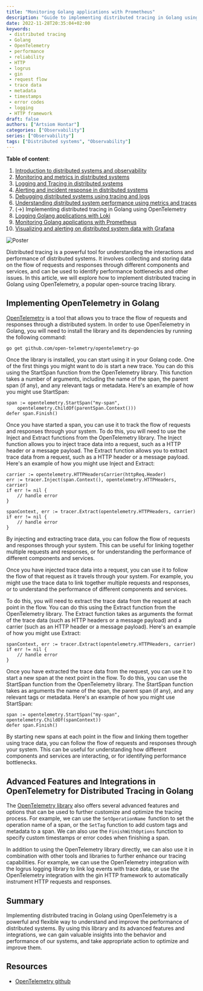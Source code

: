 ```yaml
---
title: "Monitoring Golang applications with Prometheus"
description: "Guide to implementing distributed tracing in Golang using the OpenTelemetry library"
date: 2022-11-28T20:35:04+02:00
keywords:
 - distributed tracing
 - Golang
 - OpenTelemetry
 - performance
 - reliability
 - HTTP
 - logrus
 - gin
 - request flow
 - trace data
 - metadata
 - timestamps
 - error codes
 - logging
 - HTTP framework
draft: false
authors: ["Artsiom Hontar"]
categories: ["Observability"]
series: ["Observability"]
tags: ["Distributed systems", "Observability"]
---
```


**Table of content**:
1. [Introduction to distributed systems and observability](/learnings/observability/intro-to-distributed-observability/)
2. [Monitoring and metrics in distributed systems](/learnings/observability/monitoring-in-distributed-system/)
3. [Logging and Tracing in distributed systems](/learnings/observability/logging-and-tracing-in-distributed-system/)
4. [Alerting and incident response in distributed systems](/learnings/observability/alerting-and-incidents-in-distributed-system/)
6. [Debugging distributed systems using tracing and logs](/learnings/observability/debugging-distributed-system)
7. [Understanding distributed system performance using metrics and traces](/learnings/observability/understanding-performance-in-distributed-system/)
8. (->) Implementing distributed tracing in Golang using OpenTelemetry
9. [Logging Golang applications with Loki](/learnings/observability/logging-golang-with-loki/)
10. [Monitoring Golang applications with Prometheus](/learnings/observability/monitoring-golang-with-prometheus/)
11. [Visualizing and alerting on distributed system data with Grafana](/learnings/observability/vizualize-and-alerting-with-grafana/)

![Poster](/learnings/observability/implementing-distributed-tracing/poster.jpg)

Distributed tracing is a powerful tool for understanding the interactions and performance of distributed systems. It involves collecting and storing data on the flow of requests and responses through different components and services, and can be used to identify performance bottlenecks and other issues. In this article, we will explore how to implement distributed tracing in Golang using OpenTelemetry, a popular open-source tracing library.

## Implementing OpenTelemetry in Golang

[OpenTelemetry](https://opentelemetry.io/docs/) is a tool that allows you to trace the flow of requests and responses through a distributed system. In order to use OpenTelemetry in Golang, you will need to install the library and its dependencies by running the following command:

```bash
go get github.com/open-telemetry/opentelemetry-go
```
Once the library is installed, you can start using it in your Golang code. One of the first things you might want to do is start a new trace. You can do this using the StartSpan function from the OpenTelemetry library. This function takes a number of arguments, including the name of the span, the parent span (if any), and any relevant tags or metadata. Here's an example of how you might use StartSpan:

```golang
span := opentelemetry.StartSpan("my-span", 
    opentelemetry.ChildOf(parentSpan.Context()))
defer span.Finish()
```

Once you have started a span, you can use it to track the flow of requests and responses through your system. To do this, you will need to use the Inject and Extract functions from the OpenTelemetry library. The Inject function allows you to inject trace data into a request, such as a HTTP header or a message payload. The Extract function allows you to extract trace data from a request, such as a HTTP header or a message payload. Here's an example of how you might use Inject and Extract:

```golang
carrier := opentelemetry.HTTPHeadersCarrier(httpReq.Header)
err := tracer.Inject(span.Context(), opentelemetry.HTTPHeaders, carrier)
if err != nil {
    // handle error
}

spanContext, err := tracer.Extract(opentelemetry.HTTPHeaders, carrier)
if err != nil {
    // handle error
}
```
By injecting and extracting trace data, you can follow the flow of requests and responses through your system. This can be useful for linking together multiple requests and responses, or for understanding the performance of different components and services.

Once you have injected trace data into a request, you can use it to follow the flow of that request as it travels through your system. For example, you might use the trace data to link together multiple requests and responses, or to understand the performance of different components and services.

To do this, you will need to extract the trace data from the request at each point in the flow. You can do this using the Extract function from the OpenTelemetry library. The Extract function takes as arguments the format of the trace data (such as HTTP headers or a message payload) and a carrier (such as an HTTP header or a message payload). Here's an example of how you might use Extract:

```golang
spanContext, err := tracer.Extract(opentelemetry.HTTPHeaders, carrier)
if err != nil {
    // handle error
}
```

Once you have extracted the trace data from the request, you can use it to start a new span at the next point in the flow. To do this, you can use the StartSpan function from the OpenTelemetry library. The StartSpan function takes as arguments the name of the span, the parent span (if any), and any relevant tags or metadata. Here's an example of how you might use StartSpan:

```golang
span := opentelemetry.StartSpan("my-span", opentelemetry.ChildOf(spanContext))
defer span.Finish()
```

By starting new spans at each point in the flow and linking them together using trace data, you can follow the flow of requests and responses through your system. This can be useful for understanding how different components and services are interacting, or for identifying performance bottlenecks.


## Advanced Features and Integrations in OpenTelemetry for Distributed Tracing in Golang

The [OpenTelemetry library](https://github.com/open-telemetry/opentelemetry-go) also offers several advanced features and options that can be used to further customize and optimize the tracing process. For example, we can use the `SetOperationName `function to set the operation name of a span, or the `SetTag` function to add custom tags and metadata to a span. We can also use the `FinishWithOptions` function to specify custom timestamps or error codes when finishing a span.

In addition to using the OpenTelemetry library directly, we can also use it in combination with other tools and libraries to further enhance our tracing capabilities. For example, we can use the OpenTelemetry integration with the logrus logging library to link log events with trace data, or use the OpenTelemetry integration with the gin HTTP framework to automatically instrument HTTP requests and responses.

## Summary

Implementing distributed tracing in Golang using OpenTelemetry is a powerful and flexible way to understand and improve the performance of distributed systems. By using this library and its advanced features and integrations, we can gain valuable insights into the behavior and performance of our systems, and take appropriate action to optimize and improve them.

## Resources
- [OpenTelemetry github](https://github.com/open-telemetry/opentelemetry-go)